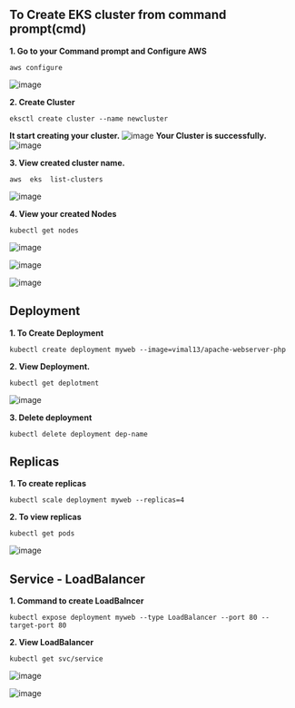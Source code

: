 ## To Create EKS cluster from command prompt(cmd)
**1. Go to your Command prompt and Configure AWS**
```
aws configure
```

![image](https://github.com/user-attachments/assets/2c6a75a5-717f-4fda-bc66-da1e5dcee682)

**2. Create Cluster**
```
eksctl create cluster --name newcluster
```
**It start creating your cluster.**
![image](https://github.com/user-attachments/assets/a9fc6e85-f806-4b65-ae1d-3af5b0063b1e)
**Your Cluster is successfully.**
![image](https://github.com/user-attachments/assets/3bebac50-ee54-4414-8411-1bad0fae4e22)

**3. View created cluster name.**
```
aws  eks  list-clusters
```
![image](https://github.com/user-attachments/assets/8fad06af-a70b-41b4-86fe-465ac97147c0)

**4. View your created Nodes**
```
kubectl get nodes
```
![image](https://github.com/user-attachments/assets/b16379b2-7b2d-4183-98dd-f8f623cb7ab7)

![image](https://github.com/user-attachments/assets/747d190a-b896-47f5-a014-9dd220584627)

![image](https://github.com/user-attachments/assets/911c57ba-4129-4172-a508-2338e0b61f10)

## Deployment

**1. To Create Deployment**
```
kubectl create deployment myweb --image=vimal13/apache-webserver-php
```
**2. View Deployment.**
```
kubectl get deplotment
```
![image](https://github.com/user-attachments/assets/3513453c-10e3-4c77-ad7d-6b81dd59f65c)

**3. Delete deployment**
```
kubectl delete deployment dep-name
```

## Replicas
**1. To create replicas**
```
kubectl scale deployment myweb --replicas=4
```

**2. To view replicas**
```
kubectl get pods
```
![image](https://github.com/user-attachments/assets/82d2c3c6-7cc5-4016-a85a-33ba4cf34658)


## Service - LoadBalancer
**1. Command to create LoadBalncer**
```
kubectl expose deployment myweb --type LoadBalancer --port 80 --target-port 80
```
**2. View LoadBalancer**
```
kubectl get svc/service
```
![image](https://github.com/user-attachments/assets/2d7e761c-2dea-4f0b-aedc-32f5cfca2c33)


![image](https://github.com/user-attachments/assets/d094f7dd-4979-4d1c-b84f-259dbbb864d7)
